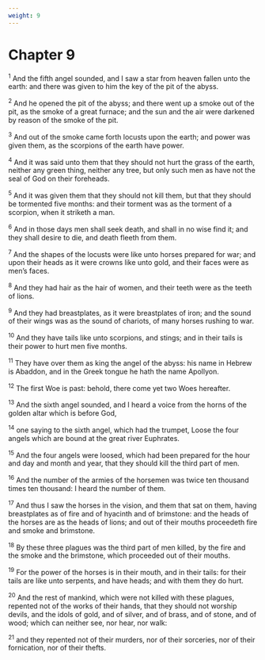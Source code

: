 ```yaml
---
weight: 9
---
```


# Chapter 9

<sup>1</sup> And the fifth angel sounded, and I saw a star from heaven fallen unto the earth: and there was given to him the key of the pit of the abyss. 

<sup>2</sup> And he opened the pit of the abyss; and there went up a smoke out of the pit, as the smoke of a great furnace; and the sun and the air were darkened by reason of the smoke of the pit. 

<sup>3</sup> And out of the smoke came forth locusts upon the earth; and power was given them, as the scorpions of the earth have power. 

<sup>4</sup> And it was said unto them that they should not hurt the grass of the earth, neither any green thing, neither any tree, but only such men as have not the seal of God on their foreheads. 

<sup>5</sup> And it was given them that they should not kill them, but that they should be tormented five months: and their torment was as the torment of a scorpion, when it striketh a man. 

<sup>6</sup> And in those days men shall seek death, and shall in no wise find it; and they shall desire to die, and death fleeth from them. 

<sup>7</sup> And the shapes of the locusts were like unto horses prepared for war; and upon their heads as it were crowns like unto gold, and their faces were as men’s faces. 

<sup>8</sup> And they had hair as the hair of women, and their teeth were as the teeth of lions. 

<sup>9</sup> And they had breastplates, as it were breastplates of iron; and the sound of their wings was as the sound of chariots, of many horses rushing to war. 

<sup>10</sup> And they have tails like unto scorpions, and stings; and in their tails is their power to hurt men five months. 

<sup>11</sup> They have over them as king the angel of the abyss: his name in Hebrew is Abaddon, and in the Greek tongue he hath the name Apollyon. 

<sup>12</sup> The first Woe is past: behold, there come yet two Woes hereafter. 

<sup>13</sup> And the sixth angel sounded, and I heard a voice from the horns of the golden altar which is before God, 

<sup>14</sup> one saying to the sixth angel, which had the trumpet, Loose the four angels which are bound at the great river Euphrates. 

<sup>15</sup> And the four angels were loosed, which had been prepared for the hour and day and month and year, that they should kill the third part of men. 

<sup>16</sup> And the number of the armies of the horsemen was twice ten thousand times ten thousand: I heard the number of them. 

<sup>17</sup> And thus I saw the horses in the vision, and them that sat on them, having breastplates as of fire and of hyacinth and of brimstone: and the heads of the horses are as the heads of lions; and out of their mouths proceedeth fire and smoke and brimstone. 

<sup>18</sup> By these three plagues was the third part of men killed, by the fire and the smoke and the brimstone, which proceeded out of their mouths. 

<sup>19</sup> For the power of the horses is in their mouth, and in their tails: for their tails are like unto serpents, and have heads; and with them they do hurt. 

<sup>20</sup> And the rest of mankind, which were not killed with these plagues, repented not of the works of their hands, that they should not worship devils, and the idols of gold, and of silver, and of brass, and of stone, and of wood; which can neither see, nor hear, nor walk: 

<sup>21</sup> and they repented not of their murders, nor of their sorceries, nor of their fornication, nor of their thefts. 


